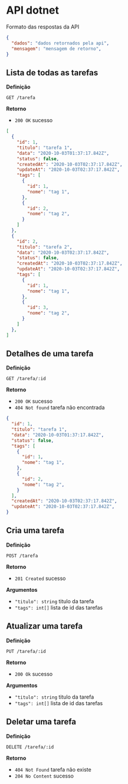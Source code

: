 # API dotnet

Formato das respostas da API
```json
{
  "dados": "dados retornados pela api",
  "mensagem": "mensagem de retorno",
}
```

## Lista de todas as tarefas
**Definição**

`GET /tarefa`

**Retorno**

- `200 OK` sucesso

```json
[
  {
    "id": 1,
    "titulo": "tarefa 1",
    "data": "2020-10-03T01:37:17.842Z",
    "status": false,
    "createdAt": "2020-10-03T02:37:17.842Z",
    "updateAt": "2020-10-03T02:37:17.842Z",
    "tags": [
      {
        "id": 1,
        "nome": "tag 1",
      },
      {
        "id": 2,
        "nome": "tag 2",
      }
    ]
  },
  {
    "id": 2,
    "titulo": "tarefa 2",
    "data": "2020-10-03T02:37:17.842Z",
    "status": false,
    "createdAt": "2020-10-03T02:37:17.842Z",
    "updateAt": "2020-10-03T02:37:17.842Z",
    "tags": [
      {
        "id": 1,
        "nome": "tag 1",
      },
      {
        "id": 3,
        "nome": "tag 2",
      }
    ]
  },
]
```

## Detalhes de uma tarefa
**Definição**

`GET /tarefa/:id`

**Retorno**

- `200 OK` sucesso
- `404 Not found` tarefa não encontrada

```json
{
  "id": 1,
  "titulo": "tarefa 1",
  "data": "2020-10-03T01:37:17.842Z",
  "status": false,
  "tags": [
    {
      "id": 1,
      "nome": "tag 1",
    },
    {
      "id": 2,
      "nome": "tag 2",
    }
  ],
  "createdAt": "2020-10-03T02:37:17.842Z",
  "updateAt": "2020-10-03T02:37:17.842Z",
}
```

## Cria uma tarefa
**Definição**

`POST /tarefa`

**Retorno**

- `201 Created` sucesso

**Argumentos**
 - `"titulo": string` titulo da tarefa
 - `"tags": int[]` lista de id das tarefas
 

## Atualizar uma tarefa
**Definição**

`PUT /tarefa/:id`

**Retorno**
- `200 Ok` sucesso

**Argumentos**
 - `"titulo": string` titulo da tarefa
 - `"tags": int[]` lista de id das tarefas

## Deletar uma tarefa
**Definição**

`DELETE /tarefa/:id`

**Retorno**
- `404 Not Found` tarefa não existe
- `204 No Content` sucesso

